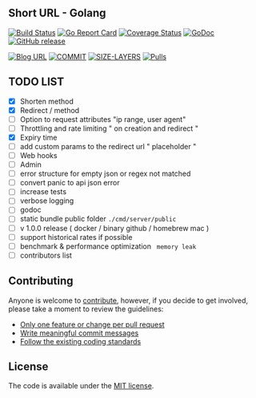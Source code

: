 
## Short URL - Golang 

[![Build Status](https://travis-ci.org/me-io/go-short-url.svg?branch=master)](https://travis-ci.org/me-io/go-short-url)
[![Go Report Card](https://goreportcard.com/badge/github.com/me-io/go-short-url)](https://goreportcard.com/report/github.com/me-io/go-short-url)
[![Coverage Status](https://coveralls.io/repos/github/me-io/go-short-url/badge.svg?branch=master)](https://coveralls.io/github/me-io/go-short-url?branch=master)
[![GoDoc](https://godoc.org/github.com/me-io/go-short-url?status.svg)](https://godoc.org/github.com/me-io/go-short-url)
[![GitHub release](https://img.shields.io/github/release/me-io/go-short-url.svg)](https://github.com/me-io/go-short-url/releases)


[![Blog URL](https://img.shields.io/badge/Author-blog-green.svg?style=flat-square)](https://meabed.com)
[![COMMIT](https://images.microbadger.com/badges/commit/meio/go-short-url-server.svg)](https://microbadger.com/images/meio/go-short-url-server)
[![SIZE-LAYERS](https://images.microbadger.com/badges/image/meio/go-short-url-server.svg)](https://microbadger.com/images/meio/go-short-url-server)
[![Pulls](https://shields.beevelop.com/docker/pulls/meio/go-short-url-server.svg?style=flat-square)](https://hub.docker.com/r/meio/go-short-url-server)

## TODO LIST
- [x] Shorten method
- [x] Redirect / method
- [ ] Option to request attributes "ip range, user agent"
- [ ] Throttling and rate limiting " on creation and redirect " 
- [x] Expiry time
- [ ] add custom params to the redirect url " placeholder "
- [ ] Web hooks
- [ ] Admin 
- [ ] error structure for empty json or regex not matched
- [ ] convert panic to api json error
- [ ] increase tests
- [ ] verbose logging
- [ ] godoc 
- [ ] static bundle public folder `./cmd/server/public`
- [ ] v 1.0.0 release ( docker / binary github / homebrew mac )
- [ ] support historical rates if possible
- [ ] benchmark & performance optimization ` memory leak`
- [ ] contributors list 

## Contributing

Anyone is welcome to [contribute](CONTRIBUTING.md), however, if you decide to get involved, please take a moment to review the guidelines:

* [Only one feature or change per pull request](CONTRIBUTING.md#only-one-feature-or-change-per-pull-request)
* [Write meaningful commit messages](CONTRIBUTING.md#write-meaningful-commit-messages)
* [Follow the existing coding standards](CONTRIBUTING.md#follow-the-existing-coding-standards)


## License

The code is available under the [MIT license](LICENSE.md).
